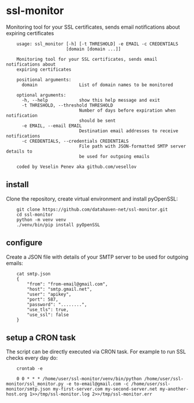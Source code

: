 # ssl-monitor

Monitoring tool for your SSL certificates, sends email notifications about expiring certificates


        usage: ssl_monitor [-h] [-t THRESHOLD] -e EMAIL -c CREDENTIALS
                           [domain [domain ...]]

        Monitoring tool for your SSL certificates, sends email notifications about
        expiring certificates

        positional arguments:
          domain                List of domain names to be monitored

        optional arguments:
          -h, --help            show this help message and exit
          -t THRESHOLD, --threshold THRESHOLD
                                Number of days before expiration when notification
                                should be sent
          -e EMAIL, --email EMAIL
                                Destination email addresses to receive notifications
          -c CREDENTIALS, --credentials CREDENTIALS
                                File path with JSON-formatted SMTP server details to
                                be used for outgoing emails

        coded by Veselin Penev aka github.com/vesellov



## install

Clone the repository, create virtual environment and install pyOpenSSL:

        git clone https://github.com/datahaven-net/ssl-monitor.git
        cd ssl-monitor
        python -m venv venv
        ./venv/bin/pip install pyOpenSSL



## configure

Create a JSON file with details of your SMTP server to be used for outgoing emails:

        cat smtp.json
        {
            "from": "from-email@gmail.com",
            "host": "smtp.gmail.net",
            "user": "apikey",
            "port": 587,
            "password": "........",
            "use_tls": true,
            "use_ssl": false
        }



## setup a CRON task

The script can be directly executed via CRON task. For example to run SSL checks every day do:

        crontab -e

        0 0 * * * /home/user/ssl-monitor/venv/bin/python /home/user/ssl-monitor/ssl_monitor.py -e to-email@gmail.com -c /home/user/ssl-monitor/smtp.json my-first-server.com my-second-server.net my-another-host.org 1>>/tmp/ssl-monitor.log 2>>/tmp/ssl-monitor.err
